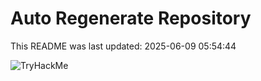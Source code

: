 # Auto Regenerate Repository

This README was last updated: 2025-06-09 05:54:44

 ![TryHackMe](https://tryhackme.com/badge/533634)